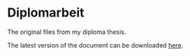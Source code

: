 # Diplomarbeit

The original files from my diploma thesis.

The latest version of the document can be downloaded [here](https://github.com/wuan/diplomarbeit/releases/latest/download/Diplomarbeit.pdf).

